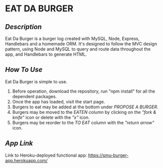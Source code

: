 # EAT DA BURGER

## *Description*
Eat Da Burger is a burger log created with MySQL, Node, Express, Handlebars and a homemade ORM. It's designed to follow the MVC design pattern, using Node and MySQL to query and route data throughout the app, and Handlebars to generate HTML.

## *How To Use*

Eat Da Burger is simple to use. 

1. Before operation, download the repository, run "npm install" for all the dependent packages.
2. Once the app has loaded, visit the start page.
3. Burgers to eat may be added at the bottom under *PROPOSE A BURGER*.
4. Burgers may be moved to the *EATEN* column by clicking on the *"fork & knife"* icon or delete with the *"x"* icon.
5. Burgers may be reorder to the *TO EAT* column with the *"return arrow"* icon.

## *App Link*
Link to Heroku-deployed functional app: https://smu-burger-app.herokuapp.com/